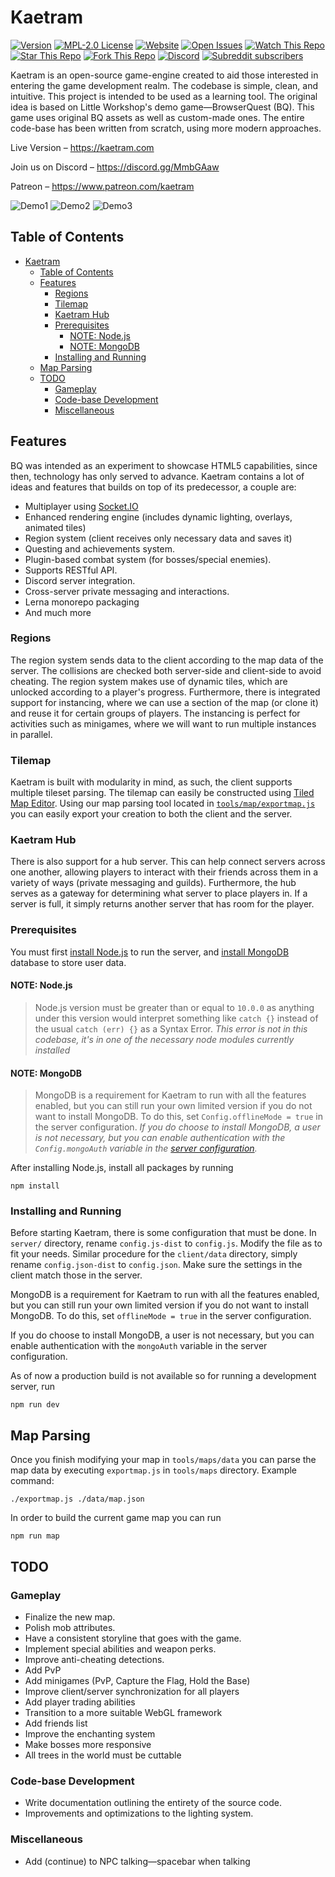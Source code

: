 # Kaetram

[![Version](https://img.shields.io/github/package-json/v/Kaetram/Kaetram-Open?style=flat)](https://github.com/Kaetram/Kaetram-Open)
[![MPL-2.0 License](https://img.shields.io/github/license/Kaetram/Kaetram-Open?style=flat)](https://github.com/Kaetram/Kaetram-Open/blob/master/LICENSE)
[![Website](https://img.shields.io/website?url=https%3A%2F%2Fkaetram.com%2F&style=flat)](https://kaetram.com/)
[![Open Issues](https://img.shields.io/github/issues/Kaetram/Kaetram-Open?style=flat)](https://github.com/Kaetram/Kaetram-Open/issues)
[![Watch This Repo](https://img.shields.io/github/watchers/Kaetram/Kaetram-Open?style=social&icon=github)](https://github.com/Kaetram/Kaetram-Open/subscription)
[![Star This Repo](https://img.shields.io/github/stars/Kaetram/Kaetram-Open?style=social&icon=github)](https://github.com/Kaetram/Kaetram-Open/stargazers)
[![Fork This Repo](https://img.shields.io/github/forks/Kaetram/Kaetram-Open?style=social&icon=github)](https://github.com/Kaetram/Kaetram-Open/fork)
[![Discord](https://img.shields.io/discord/583033499741847574?logo=discord&color=7289da&style=flat)](https://discord.gg/MmbGAaw)
[![Subreddit subscribers](https://img.shields.io/reddit/subreddit-subscribers/kaetram?style=social&icon=reddit)](https://www.reddit.com/r/kaetram/)

Kaetram is an open-source game-engine created to aid those interested in
entering the game development realm. The codebase is simple, clean, and
intuitive. This project is intended to be used as a learning tool. The original
idea is based on Little Workshop's demo game&mdash;BrowserQuest (BQ). This game
uses original BQ assets as well as custom-made ones. The entire code-base has
been written from scratch, using more modern approaches.

Live Version &ndash; <https://kaetram.com>

Join us on Discord &ndash; <https://discord.gg/MmbGAaw>

Patreon &ndash; <https://www.patreon.com/kaetram>

![Demo1](https://i.imgur.com/slnzrZB.png)
![Demo2](https://i.imgur.com/jS5d3oq.png)
![Demo3](https://i.imgur.com/cZTFqnd.png)

## Table of Contents

- [Kaetram](#kaetram)
  - [Table of Contents](#table-of-contents)
  - [Features](#features)
    - [Regions](#regions)
    - [Tilemap](#tilemap)
    - [Kaetram Hub](#kaetram-hub)
    - [Prerequisites](#prerequisites)
      - [NOTE: Node.js](#note-nodejs)
      - [NOTE: MongoDB](#note-mongodb)
    - [Installing and Running](#installing-and-running)
  - [Map Parsing](#map-parsing)
  - [TODO](#todo)
    - [Gameplay](#gameplay)
    - [Code-base Development](#code-base-development)
    - [Miscellaneous](#miscellaneous)

## Features

BQ was intended as an experiment to showcase HTML5 capabilities, since then,
technology has only served to advance. Kaetram contains a lot of ideas and
features that builds on top of its predecessor, a couple are:

- Multiplayer using [Socket.IO](https://socket.io)
- Enhanced rendering engine (includes dynamic lighting, overlays, animated
  tiles)
- Region system (client receives only necessary data and saves it)
- Questing and achievements system.
- Plugin-based combat system (for bosses/special enemies).
- Supports RESTful API.
- Discord server integration.
- Cross-server private messaging and interactions.
- Lerna monorepo packaging
- And much more

### Regions

The region system sends data to the client according to the map data of the
server. The collisions are checked both server-side and client-side to avoid
cheating. The region system makes use of dynamic tiles, which are unlocked
according to a player's progress. Furthermore, there is integrated support for
instancing, where we can use a section of the map (or clone it) and reuse it for
certain groups of players. The instancing is perfect for activities such as
minigames, where we will want to run multiple instances in parallel.

### Tilemap

Kaetram is built with modularity in mind, as such, the client supports multiple
tileset parsing. The tilemap can easily be constructed using
[Tiled Map Editor](https://www.mapeditor.org/). Using our map parsing tool
located in [`tools/map/exportmap.js`](tools/map/exportmap.js) you can easily
export your creation to both the client and the server.

### Kaetram Hub

There is also support for a hub server. This can help connect servers across one
another, allowing players to interact with their friends across them in a
variety of ways (private messaging and guilds). Furthermore, the hub serves as a
gateway for determining what server to place players in. If a server is full, it
simply returns another server that has room for the player.

### Prerequisites

You must first [install Node.js](https://nodejs.org/en/download/) to run the
server, and [install MongoDB](https://www.mongodb.com/download-center/community)
database to store user data.

#### NOTE: Node.js

> Node.js version must be greater than or equal to `10.0.0` as anything under
> this version would interpret something like `catch {}` instead of the usual
> `catch (err) {}` as a Syntax Error. _This error is not in this codebase, it's
> in one of the necessary node modules currently installed_

#### NOTE: MongoDB

> MongoDB is a requirement for Kaetram to run with all the features enabled, but
> you can still run your own limited version if you do not want to install
> MongoDB. To do this, set `Config.offlineMode = true` in the server
> configuration. _If you do choose to install MongoDB, a user is not necessary,
> but you can enable authentication with the `Config.mongoAuth` variable in the
> [server configuration](packages/server/config.ts)._

After installing Node.js, install all packages by running

```console
npm install
```

### Installing and Running

Before starting Kaetram, there is some configuration that must be done. In
`server/` directory, rename `config.js-dist` to `config.js`. Modify the file as
to fit your needs. Similar procedure for the `client/data` directory, simply
rename `config.json-dist` to `config.json`. Make sure the settings in the client
match those in the server.

MongoDB is a requirement for Kaetram to run with all the features enabled, but
you can still run your own limited version if you do not want to install
MongoDB. To do this, set `offlineMode = true` in the server configuration.

If you do choose to install MongoDB, a user is not necessary, but you can enable
authentication with the `mongoAuth` variable in the server configuration.

As of now a production build is not available so for running a development
server, run

```console
npm run dev
```

## Map Parsing

Once you finish modifying your map in `tools/maps/data` you can parse the map
data by executing `exportmap.js` in `tools/maps` directory. Example command:

```console
./exportmap.js ./data/map.json
```

In order to build the current game map you can run

```console
npm run map
```

## TODO

### Gameplay

- Finalize the new map.
- Polish mob attributes.
- Have a consistent storyline that goes with the game.
- Implement special abilities and weapon perks.
- Improve anti-cheating detections.
- Add PvP
- Add minigames (PvP, Capture the Flag, Hold the Base)
- Improve client/server synchronization for all players
- Add player trading abilities
- Transition to a more suitable WebGL framework
- Add friends list
- Improve the enchanting system
- Make bosses more responsive
- All trees in the world must be cuttable

### Code-base Development

- Write documentation outlining the entirety of the source code.
- Improvements and optimizations to the lighting system.

### Miscellaneous

- Add (continue) to NPC talking&mdash;spacebar when talking
